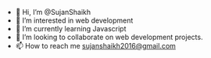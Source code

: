 - 👋 Hi, I’m @SujanShaikh
- 👀 I’m interested in web development 
- 🌱 I’m currently learning Javascript 
- 💞️ I’m looking to collaborate on web development projects. 
- 📫 How to reach me sujanshaikh2016@gmail.com 

<!---
SujanShaikh/SujanShaikh is a ✨ special ✨ repository because its `README.md` (this file) appears on your GitHub profile.
You can click the Preview link to take a look at your changes.
--->
